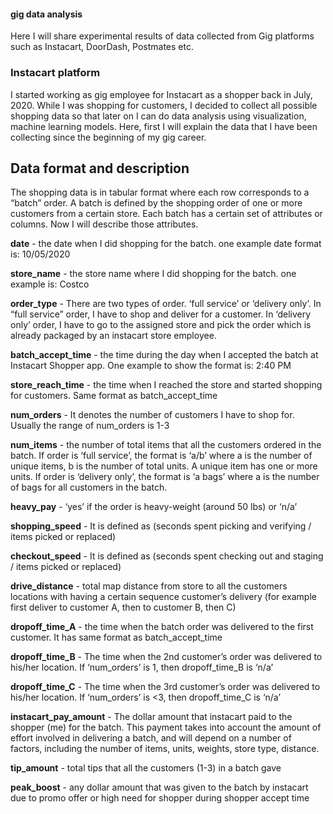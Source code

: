 #### gig data analysis

Here I will share experimental results of data collected from Gig platforms such as Instacart, DoorDash, Postmates etc.


### Instacart platform

I started working as gig employee for Instacart as a shopper back in July, 2020. While I was shopping for customers, I decided to collect all possible shopping data so that later on I can do data analysis using visualization, machine learning models. Here, first I will explain the data that I have been collecting since the beginning of my gig career.

## Data format and description

The shopping data is in tabular format where each row corresponds to a “batch” order. A batch is defined by the shopping order of one or more customers from a certain store. Each batch has a certain set of attributes or columns. Now I will describe those attributes.

**date** - the date when I did shopping for the batch. one example date format is: 10/05/2020

**store_name** - the store name where I did shopping for the batch. one example is: Costco

**order_type** - There are two types of order. ‘full service’ or ‘delivery only’. In “full service” order, I have to shop and deliver for a customer. In ‘delivery only’ order, I have to go to the assigned store and pick the order which is already packaged by an instacart store employee.

**batch_accept_time** - the time during the day when I accepted the batch at Instacart Shopper app. One example to show the format is: 2:40 PM

**store_reach_time** - the time when I reached the store and started shopping for customers. Same format as batch_accept_time

**num_orders** - It denotes the number of customers I have to shop for. Usually the range of num_orders is 1-3

**num_items** - the number of total items that all the customers ordered in the batch. If order is ‘full service’, the format is ‘a/b’ where a is the number of unique items, b is the number of total units. A unique item has one or more units. If order is ‘delivery only’, the format is ‘a bags’ where a is the number of bags for all customers in the batch.

**heavy_pay** - ‘yes’ if the order is heavy-weight (around 50 lbs) or ‘n/a’

**shopping_speed** - It is defined as (seconds spent picking and verifying / items picked or replaced)

**checkout_speed** - It is defined as (seconds spent checking out and staging / items picked or replaced)

**drive_distance** - total map distance from store to all the customers locations with having a certain sequence customer’s delivery (for example first deliver to customer A, then to customer B, then C)

**dropoff_time_A** - the time when the batch order was delivered to the first customer. It has same format as batch_accept_time

 **dropoff_time_B** - The time when the 2nd customer’s order was delivered to his/her location. If ‘num_orders’ is 1, then dropoff_time_B is ‘n/a’

**dropoff_time_C** - The time when the 3rd customer’s order was delivered to his/her location. If ‘num_orders’ is <3, then dropoff_time_C is ‘n/a’

**instacart_pay_amount** - The dollar amount that instacart paid to the shopper (me) for the batch. This payment takes into account the amount of effort involved in delivering a batch, and will depend on a number of factors, including the number of items, units, weights, store type, distance. 

**tip_amount** - total tips that all the customers (1-3) in a batch gave

**peak_boost** - any dollar amount that was given to the batch by instacart due to promo offer or high need for shopper during shopper accept time










